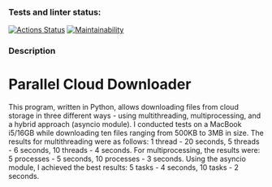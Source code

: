 ### Tests and linter status:
[![Actions Status](https://github.com/Deln0r/python-project-50/actions/workflows/pyci.yml/badge.svg)](https://github.com/Delnor/python-project-50/actions)
[![Maintainability](https://api.codeclimate.com/v1/badges/f7cbfec6c082003cfec9/maintainability)](https://codeclimate.com/github/Deln0r/python-project-50/maintainability)

### Description

# Parallel Cloud Downloader
This program, written in Python, allows downloading files from cloud storage in three different ways - using multithreading, multiprocessing, and a hybrid approach (asyncio module). I conducted tests on a MacBook i5/16GB while downloading ten files ranging from 500KB to 3MB in size. The results for multithreading were as follows: 1 thread - 20 seconds, 5 threads - 6 seconds, 10 threads - 4 seconds. For multiprocessing, the results were: 5 processes - 5 seconds, 10 processes - 3 seconds. Using the asyncio module, I achieved the best results: 5 tasks - 4 seconds, 10 tasks - 2 seconds.

